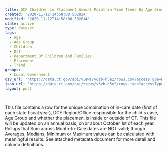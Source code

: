 ```yaml
---
title: DCF Children in Placement Annual Point-in-Time Trend By Age Group
created: '2020-11-12T14:58:08.502824'
modified: '2020-11-12T14:58:08.502834'
state: active
type: dataset
tags:
  - Age
  - Age Group
  - Children
  - Dcf
  - Department Of Children And Families
  - Placement
  - Trend
groups:
  - Local Government
csv_url: 'https://data.ct.gov/api/views/v6zb-h5e2/rows.csv?accessType=DOWNLOAD'
json_url: 'https://data.ct.gov/api/views/v6zb-h5e2/rows.json?accessType=DOWNLOAD'
layout: post

---
```

This file contains a row for the unique combination of in-care date (first of each state fiscal year), DCF Region/Office responsible for the child's case, Age Group and whether the placement is inside or outside of CT. This file will be updated on an annual basis, on or about October 1st of each year. Rollups that Sum across Month-In-Care dates are NOT valid; though Averages, Medians, Minimum or Maximum values can be calculated with meaningful results. See attached metadata document for more detail and column definitions.
